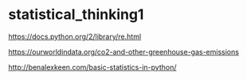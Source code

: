 # statistical_thinking1
https://docs.python.org/2/library/re.html


https://ourworldindata.org/co2-and-other-greenhouse-gas-emissions

http://benalexkeen.com/basic-statistics-in-python/
